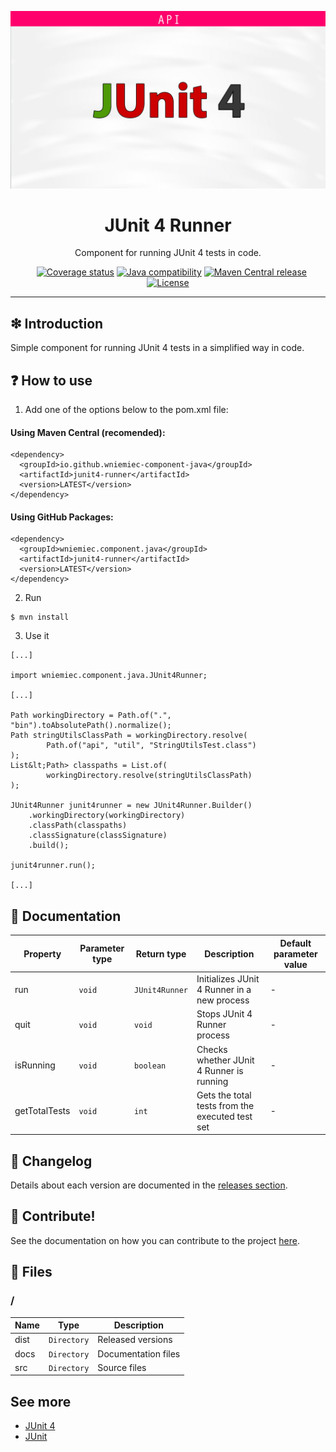 ![](https://github.com/wniemiec-component-java/junit4-runner/blob/master/docs/img/logo/logo.jpg)

<h1 align='center'>JUnit 4 Runner</h1>
<p align='center'>Component for running JUnit 4 tests in code.</p>
<p align="center">
	<a href="https://github.com/wniemiec-component-java/junit4-runner/actions/workflows/windows.yml"><img src="https://github.com/wniemiec-component-java/junit4-runner/actions/workflows/windows.yml/badge.svg" alt=""></a>
	<a href="https://github.com/wniemiec-component-java/junit4-runner/actions/workflows/macos.yml"><img src="https://github.com/wniemiec-component-java/junit4-runner/actions/workflows/macos.yml/badge.svg" alt=""></a>
	<a href="https://github.com/wniemiec-component-java/junit4-runner/actions/workflows/ubuntu.yml"><img src="https://github.com/wniemiec-component-java/junit4-runner/actions/workflows/ubuntu.yml/badge.svg" alt=""></a>
	<a href="https://codecov.io/gh/wniemiec-component-java/junit4-runner"><img src="https://codecov.io/gh/wniemiec-component-java/junit4-runner/branch/master/graph/badge.svg?token=R2SFS4SP86" alt="Coverage status"></a>
	<a href="http://java.oracle.com"><img src="https://img.shields.io/badge/java-8+-D0008F.svg" alt="Java compatibility"></a>
	<a href="https://mvnrepository.com/artifact/io.github.wniemiec-component-java/junit4-runner"><img src="https://img.shields.io/maven-central/v/io.github.wniemiec-component-java/junit4-runner" alt="Maven Central release"></a>
	<a href="https://github.com/wniemiec-component-java/junit4-runner/blob/master/LICENSE"><img src="https://img.shields.io/github/license/wniemiec-component-java/junit4-runner" alt="License"></a>
</p>
<hr />

## ❇ Introduction
Simple component for running JUnit 4 tests in a simplified way in code.
## ❓ How to use
1. Add one of the options below to the pom.xml file: 

#### Using Maven Central (recomended):
```
<dependency>
  <groupId>io.github.wniemiec-component-java</groupId>
  <artifactId>junit4-runner</artifactId>
  <version>LATEST</version>
</dependency>
```

#### Using GitHub Packages:
```
<dependency>
  <groupId>wniemiec.component.java</groupId>
  <artifactId>junit4-runner</artifactId>
  <version>LATEST</version>
</dependency>
```

2. Run
```
$ mvn install
```

3. Use it
```
[...]

import wniemiec.component.java.JUnit4Runner;

[...]

Path workingDirectory = Path.of(".", "bin").toAbsolutePath().normalize();
Path stringUtilsClassPath = workingDirectory.resolve(
		Path.of("api", "util", "StringUtilsTest.class")
);
List&lt;Path> classpaths = List.of(
		workingDirectory.resolve(stringUtilsClassPath)
);

JUnit4Runner junit4runner = new JUnit4Runner.Builder()
	.workingDirectory(workingDirectory)
	.classPath(classpaths)
	.classSignature(classSignature)
	.build();

junit4runner.run();

[...]
```

## 📖 Documentation
|        Property        |Parameter type|Return type|Description|Default parameter value|
|----------------|-------------------------------|-----|------------------------|--------|
|run |`void`|`JUnit4Runner`|Initializes JUnit 4 Runner in a new process| - |
|quit |`void`|`void`|Stops JUnit 4 Runner process| - |
|isRunning | `void`|`boolean`|Checks whether JUnit 4 Runner is running| - |
|getTotalTests | `void`|`int`|Gets the total tests from the executed test set | - |

## 🚩 Changelog
Details about each version are documented in the [releases section](https://github.com/williamniemiec/wniemiec-component-java/junit4-runner/releases).

## 🤝 Contribute!
See the documentation on how you can contribute to the project [here](https://github.com/wniemiec-component-java/junit4-runner/blob/master/CONTRIBUTING.md).

## 📁 Files

### /
|        Name        |Type|Description|
|----------------|-------------------------------|-----------------------------|
|dist |`Directory`|Released versions|
|docs |`Directory`|Documentation files|
|src     |`Directory`| Source files|

## See more
* [JUnit 4](https://junit.org/junit4/)
* [JUnit](https://junit.org/)
